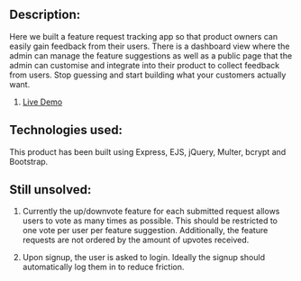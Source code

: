 ## Description:

Here we built a feature request tracking app so that product owners can easily gain feedback from their users. There is a dashboard view where the admin can manage the feature suggestions as well as a public page that the admin can customise and integrate into  their product to collect feedback from users. Stop guessing and start building what your customers actually want.

1. [Live Demo](https://shielded-anchorage-77439.herokuapp.com/sign-up/new)

## Technologies used:
This product has been built using Express, EJS, jQuery, Multer, bcrypt and Bootstrap.

## Still unsolved:

1. Currently the up/downvote feature for each submitted request allows users to vote as many times as possible. This should be restricted to one vote per user per feature suggestion. Additionally, the feature requests are not ordered by the amount of upvotes received.

2. Upon signup, the user is asked to login. Ideally the signup should automatically log them in to reduce friction.